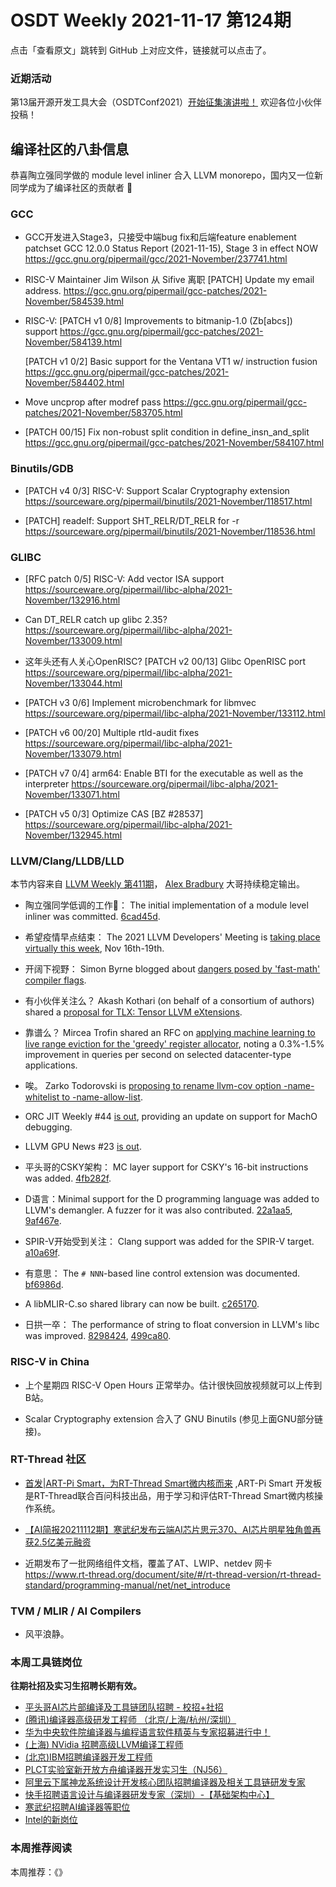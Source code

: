 # OSDT Weekly 2021-11-17 第124期

点击「查看原文」跳转到 GitHub 上对应文件，链接就可以点击了。

### 近期活动

第13届开源开发工具大会（OSDTConf2021）[开始征集演讲啦！](https://mp.weixin.qq.com/s/S5hg_EtP5T_kEegurs5MSw)
欢迎各位小伙伴投稿！

## 编译社区的八卦信息

恭喜陶立强同学做的 module level inliner 合入 LLVM monorepo，国内又一位新同学成为了编译社区的贡献者 🎉

### GCC

- GCC开发进入Stage3，只接受中端bug fix和后端feature enablement patchset
  GCC 12.0.0 Status Report (2021-11-15), Stage 3 in effect NOW
  https://gcc.gnu.org/pipermail/gcc/2021-November/237741.html

- RISC-V Maintainer Jim Wilson 从 Sifive 离职
  [PATCH] Update my email address.
  https://gcc.gnu.org/pipermail/gcc-patches/2021-November/584539.html

- RISC-V: [PATCH v1 0/8] Improvements to bitmanip-1.0 (Zb[abcs]) support
  https://gcc.gnu.org/pipermail/gcc-patches/2021-November/584139.html

  [PATCH v1 0/2] Basic support for the Ventana VT1 w/ instruction fusion
  https://gcc.gnu.org/pipermail/gcc-patches/2021-November/584402.html

- Move uncprop after modref pass
  https://gcc.gnu.org/pipermail/gcc-patches/2021-November/583705.html

- [PATCH 00/15] Fix non-robust split condition in define_insn_and_split
  https://gcc.gnu.org/pipermail/gcc-patches/2021-November/584107.html

### Binutils/GDB

- [PATCH v4 0/3] RISC-V: Support Scalar Cryptography extension
  https://sourceware.org/pipermail/binutils/2021-November/118517.html

- [PATCH] readelf: Support SHT_RELR/DT_RELR for -r
  https://sourceware.org/pipermail/binutils/2021-November/118536.html

### GLIBC

- [RFC patch 0/5] RISC-V: Add vector ISA support
  https://sourceware.org/pipermail/libc-alpha/2021-November/132916.html

- Can DT_RELR catch up glibc 2.35?
  https://sourceware.org/pipermail/libc-alpha/2021-November/133009.html

- 这年头还有人关心OpenRISC? [PATCH v2 00/13] Glibc OpenRISC port
  https://sourceware.org/pipermail/libc-alpha/2021-November/133044.html

- [PATCH v3 0/6] Implement microbenchmark for libmvec
  https://sourceware.org/pipermail/libc-alpha/2021-November/133112.html

- [PATCH v6 00/20] Multiple rtld-audit fixes
  https://sourceware.org/pipermail/libc-alpha/2021-November/133079.html

- [PATCH v7 0/4] arm64: Enable BTI for the executable as well as the interpreter
  https://sourceware.org/pipermail/libc-alpha/2021-November/133071.html

- [PATCH v5 0/3] Optimize CAS [BZ #28537]
  https://sourceware.org/pipermail/libc-alpha/2021-November/132945.html

### LLVM/Clang/LLDB/LLD

本节内容来自 [LLVM Weekly 第411期](http://llvmweekly.org/issue/411)，
[Alex Bradbury](https://www.linkedin.com/in/alex-bradbury/) 大哥持续稳定输出。

* 陶立强同学低调的工作🎉： The initial implementation of a module level inliner was committed.
  [6cad45d](https://reviews.llvm.org/rG6cad45d5c6f5).

* 希望疫情早点结束： The 2021 LLVM Developers' Meeting is [taking place virtually this week](https://llvm.org/devmtg/2021-11/), Nov 16th-19th.

* 开阔下视野： Simon Byrne blogged about [dangers posed by 'fast-math' compiler flags](https://simonbyrne.github.io/notes/fastmath/).

* 有小伙伴关注么？ Akash Kothari (on behalf of a consortium of authors) shared a [proposal for  TLX: Tensor LLVM eXtensions](https://lists.llvm.org/pipermail/llvm-dev/2021-November/153725.html).

* 靠谱么？ Mircea Trofin shared an RFC on [applying machine learning to live range eviction for the 'greedy' register allocator](https://lists.llvm.org/pipermail/llvm-dev/2021-November/153639.html), noting a 0.3%-1.5% improvement in queries per second on selected
  datacenter-type applications.

* 唉。 Zarko Todorovski is [proposing to rename llvm-cov option -name-whitelist to -name-allow-list](https://lists.llvm.org/pipermail/llvm-dev/2021-November/153639.html).

* ORC JIT Weekly #44 [is out](https://lists.llvm.org/pipermail/llvm-dev/2021-November/153732.html), providing an update on support for MachO debugging.

* LLVM GPU News #23 [is out](https://lists.llvm.org/pipermail/llvm-dev/2021-November/153731.html).

* 平头哥的CSKY架构： MC layer support for CSKY's 16-bit instructions was added.
  [4fb282f](https://reviews.llvm.org/rG4fb282fec5ef).

* D语言：Minimal support for the D programming language was added to LLVM's demangler. A fuzzer for it was also contributed.
  [22a1aa5](https://reviews.llvm.org/rG22a1aa5a43cb),
  [9af467e](https://reviews.llvm.org/rG9af467ed8b53).

* SPIR-V开始受到关注： Clang support was added for the SPIR-V target.
  [a10a69f](https://reviews.llvm.org/rGa10a69fe9c74).

* 有意思： The `# NNN`-based line control extension was documented.
  [bf6986d](https://reviews.llvm.org/rGbf6986d99eaa).

* A libMLIR-C.so shared library can now be built.
  [c265170](https://reviews.llvm.org/rGc265170110b2).

* 日拱一卒： The performance of string to float conversion in LLVM's libc was improved.
  [8298424](https://reviews.llvm.org/rG8298424cae9b),
  [499ca80](https://reviews.llvm.org/rG499ca806dcfb).

### RISC-V in China

- 上个星期四 RISC-V Open Hours 正常举办。估计很快回放视频就可以上传到B站。

- Scalar Cryptography extension 合入了 GNU Binutils (参见上面GNU部分链接)。

### RT-Thread 社区
- [首发|ART-Pi Smart，为RT-Thread Smart微内核而来](https://mp.weixin.qq.com/s/AheXCFmYY3QbVuFNEw1iNQ) ,ART-Pi Smart 开发板是RT-Thread联合百问科技出品，用于学习和评估RT-Thread Smart微内核操作系统。

- [【AI简报20211112期】寒武纪发布云端AI芯片思元370、AI芯片明星独角兽再获2.5亿美元融资](https://mp.weixin.qq.com/s/mNl_md6SF5ZDoQ9SQwVLoQ)

- 近期发布了一批网络组件文档，覆盖了AT、LWIP、netdev 网卡 https://www.rt-thread.org/document/site/#/rt-thread-version/rt-thread-standard/programming-manual/net/net_introduce

### TVM / MLIR / AI Compilers

- 风平浪静。

### 本周工具链岗位

**往期社招及实习生招聘长期有效。**

- [平头哥AI芯片部编译及工具链团队招聘 - 校招+社招](https://mp.weixin.qq.com/s/kARbXtJotRPCNMrV-yOanA)
- [(腾讯)编译器高级研发工程师 （北京/上海/杭州/深圳）](https://mp.weixin.qq.com/s/DF-2qmHmpKZtJ1djHXM1Ug)
- [华为中央软件院编译器与编程语言软件精英与专家招募进行中！](https://mp.weixin.qq.com/s/VshbvWegM3eCdgK9d6v46A)
- [(上海) NVidia 招聘高级LLVM编译工程师](https://mp.weixin.qq.com/s/y6UmneY-UvzyhEvyCaoyEg)
- [(北京)IBM招聘编译器开发工程师](https://mp.weixin.qq.com/s/B_d1gjyrgncevOGWnV_Jfw)
- [PLCT实验室新开放方舟编译器开发实习生（NJ56）](https://mp.weixin.qq.com/s/lPp5RvjYhpDIGsp-luLzKQ)
- [阿里云下属神龙系统设计开发核心团队招聘编译器及相关工具链研发专家](https://mp.weixin.qq.com/s/h3ELBXBHfNjZCyCRixqnOQ)
- [快手招聘语言设计与编译器研发专家（深圳）-【基础架构中心】](https://mp.weixin.qq.com/s/QTWnlaBFtWQ3YThHJSIhbA)
- [寒武纪招聘AI编译器等职位](https://mp.weixin.qq.com/s/LWpDXEA2rJ1wx9mr8XoWxw)
- [Intel的新岗位](https://mp.weixin.qq.com/s/xs-deMCI4ob7WX0vIRZMZw)

### 本周推荐阅读

本周推荐：《》
